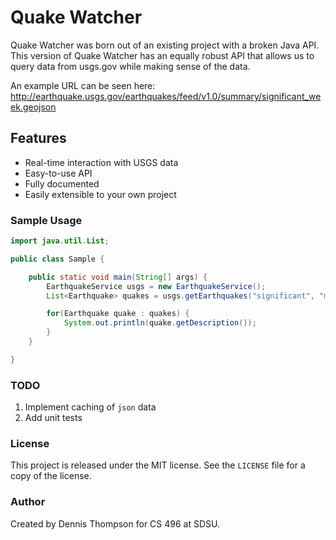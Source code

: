 Quake Watcher
=============

Quake Watcher was born out of an existing project with a broken Java API. This version of Quake Watcher has an equally robust API that allows us to query data from usgs.gov while making sense of the data.

An example URL can be seen here: http://earthquake.usgs.gov/earthquakes/feed/v1.0/summary/significant_week.geojson

## Features
* Real-time interaction with USGS data
* Easy-to-use API
* Fully documented
* Easily extensible to your own project


### Sample Usage
~~~java
import java.util.List;

public class Sample {

	public static void main(String[] args) {
		EarthquakeService usgs = new EarthquakeService();
		List<Earthquake> quakes = usgs.getEarthquakes("significant", "month");

		for(Earthquake quake : quakes) {
			System.out.println(quake.getDescription());
		}
	}

}
~~~

### TODO
1. Implement caching of `json` data
2. Add unit tests

### License
This project is released under the MIT license. See the `LICENSE` file for a copy of the license.

### Author
Created by Dennis Thompson for CS 496 at SDSU.

